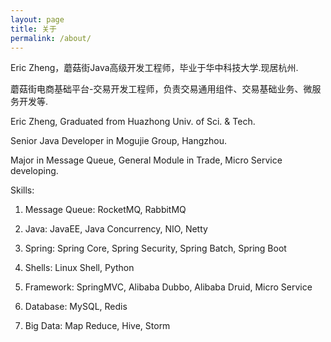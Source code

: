 ```yaml
---
layout: page
title: 关于
permalink: /about/
---
```


Eric Zheng，蘑菇街Java高级开发工程师，毕业于华中科技大学.现居杭州.

蘑菇街电商基础平台-交易开发工程师，负责交易通用组件、交易基础业务、微服务开发等.

Eric Zheng, Graduated from Huazhong Univ. of Sci. & Tech.

Senior Java Developer in Mogujie Group, Hangzhou.

Major in Message Queue, General Module in Trade, Micro Service developing.

Skills:

1. Message Queue: RocketMQ, RabbitMQ

2. Java: JavaEE, Java Concurrency, NIO, Netty

3. Spring: Spring Core, Spring Security, Spring Batch, Spring Boot

4. Shells: Linux Shell, Python

5. Framework: SpringMVC, Alibaba Dubbo, Alibaba Druid, Micro Service

6. Database: MySQL, Redis

7. Big Data: Map Reduce, Hive, Storm
